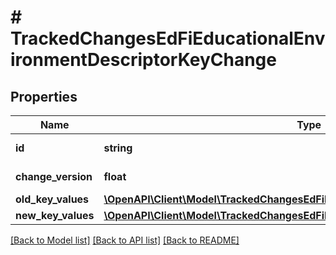 # # TrackedChangesEdFiEducationalEnvironmentDescriptorKeyChange

## Properties

Name | Type | Description | Notes
------------ | ------------- | ------------- | -------------
**id** | **string** | Resource identifier | [optional]
**change_version** | **float** | Change version | [optional]
**old_key_values** | [**\OpenAPI\Client\Model\TrackedChangesEdFiEducationalEnvironmentDescriptorKey**](TrackedChangesEdFiEducationalEnvironmentDescriptorKey.md) |  | [optional]
**new_key_values** | [**\OpenAPI\Client\Model\TrackedChangesEdFiEducationalEnvironmentDescriptorKey**](TrackedChangesEdFiEducationalEnvironmentDescriptorKey.md) |  | [optional]

[[Back to Model list]](../../README.md#models) [[Back to API list]](../../README.md#endpoints) [[Back to README]](../../README.md)
